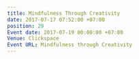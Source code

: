 ```yaml
---
title: Mindfulness Through Creativity
date: 2017-07-17 07:52:00 +07:00
position: 29
Event date: 2017-07-19 00:00:00 +07:00
Venue: Clickspace
Event URL: Mindfulness through Creativity
---
```


